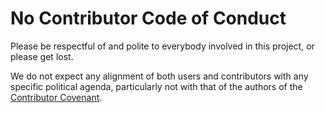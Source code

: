 # No Contributor Code of Conduct

Please be respectful of and polite to everybody involved in this project, or please get lost.

We do not expect any alignment of both users and contributors with any specific political agenda, particularly not with that of the authors of the [Contributor Covenant](http://contributor-covenant.org).
